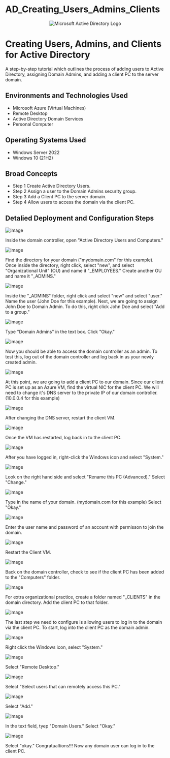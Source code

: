 # AD_Creating_Users_Admins_Clients 
<p align="center">
<img src="https://i.imgur.com/pU5A58S.png" alt="Microsoft Active Directory Logo"/>
</p>

<h1>Creating Users, Admins, and Clients for Active Directory</h1>
A step-by-step tutorial which outlines the process of adding users to Active Directory, assigning Domain Admins, and adding a client PC to the server domain. <br />

<h2>Environments and Technologies Used</h2>

- Microsoft Azure (Virtual Machines)
- Remote Desktop
- Active Directory Domain Services
- Personal Computer


<h2>Operating Systems Used </h2>

- Windows Server 2022
- Windows 10 (21H2)

<h2>Broad Concepts </h2>

- Step 1 Create Active Directory Users.
- Step 2 Assign a user to the Domain Admins security group.
- Step 3 Add a Client PC to the server domain.
- Step 4 Allow users to access the domain via the client PC.

<h2>Detalied Deployment and Configuration Steps</h2>

<p>
  
  ![image](https://github.com/Josh-arendt/AD_Creating_Users_Admins_Clients/assets/140751318/18fa74a0-4bae-48b8-9f64-8772faefd935)
 
</p>
<p>
Inside the domain controller, open "Active Directory Users and Computers."
<br />

<p>
  
  ![image](https://github.com/Josh-arendt/AD_Creating_Users_Admins_Clients/assets/140751318/8408dc97-f5b1-469b-b451-6e38ef29417a)
 
</p>
<p>
Find the directory for your domain ("mydomain.com" for this example). Once inside the directory, right click, select "new", and select "Organizational Unit" (OU) and name it "_EMPLOYEES." Create another OU and name it "_ADMINS." 
<br />

<p>
  
  ![image](https://github.com/Josh-arendt/AD_Creating_Users_Admins_Clients/assets/140751318/c972fb52-9960-40c5-af9a-1975c53913bc)

</p>
<p>
Inside the "_ADMINS" folder, right click and select "new" and select "user." Name the user (John Doe for this example). Next, we are going to assign John Doe to Domain Admin. 
To do this, right click John Doe and select "Add to a group."
<br />

<p>
  
  ![image](https://github.com/Josh-arendt/AD_Creating_Users_Admins_Clients/assets/140751318/dc1a79f9-9f5e-46db-89ad-e9a2b3802bb1)

</p>
<p>
Type "Domain Admins" in the text box. Click "Okay."
<br />

<p>
  
  ![image](https://github.com/Josh-arendt/AD_Creating_Users_Admins_Clients/assets/140751318/957054ce-710f-4e1e-9b08-31dd56acf16f)

</p>
<p>
Now you should be able to access the domain controller as an admin. To test this, log out of the domain controller and log back in as your newly created admin. 
<br />

<p>
  
  ![image](https://github.com/Josh-arendt/AD_Creating_Users_Admins_Clients/assets/140751318/75b38429-1e4a-47a0-9183-3f02f49277fd)

</p>
<p>
At this point, we are going to add a client PC to our domain. Since our client PC is set up as an Azure VM, find the virtual NIC for the client PC. 
We will need to change it's DNS server to the private IP of our domain controller. (10.0.0.4 for this example) 
<br />

<p>
  
  ![image](https://github.com/Josh-arendt/AD_Creating_Users_Admins_Clients/assets/140751318/2d2d4549-dc72-47c3-87fc-12733bd82010)

</p>
<p>
After changing the DNS server, restart the client VM.  
<br />

<p>
  
  ![image](https://github.com/Josh-arendt/AD_Creating_Users_Admins_Clients/assets/140751318/3a2b4bfd-d6f7-43fb-9c30-c6e613121f83)

</p>
<p>
Once the VM has restarted, log back in to the client PC.  
<br />

<p>
  
  ![image](https://github.com/Josh-arendt/AD_Creating_Users_Admins_Clients/assets/140751318/9b02f2ad-a480-4302-b647-71b06568ee24)

</p>
<p>
After you have logged in, right-click the Windows icon and select "System."  
<br />

<p>
  
  ![image](https://github.com/Josh-arendt/AD_Creating_Users_Admins_Clients/assets/140751318/2cde5cc0-3dd6-45f8-b212-ecff79608f60)

</p>
<p>
Look on the right hand side and select "Rename this PC (Advanced)." Select "Change." 
<br />

<p>
  
  ![image](https://github.com/Josh-arendt/AD_Creating_Users_Admins_Clients/assets/140751318/e7de167d-8dcb-4948-b39b-7f3e9088fb60)

</p>
<p>
Type in the name of your domain. (mydomain.com for this example) Select "Okay." 
<br />

<p>
  
  ![image](https://github.com/Josh-arendt/AD_Creating_Users_Admins_Clients/assets/140751318/f8995b38-258a-403e-967f-4d0f4d28229c)

</p>
<p>
Enter the user name and password of an account with permisson to join the domain.  
<br />

<p>
  
  ![image](https://github.com/Josh-arendt/AD_Creating_Users_Admins_Clients/assets/140751318/78cf43af-8139-43f5-999d-f5203972abcb)

</p>
<p>
Restart the Client VM.   
<br />

<p>
  
  ![image](https://github.com/Josh-arendt/AD_Creating_Users_Admins_Clients/assets/140751318/adab8af2-2fa5-486b-859d-55b2b52d866b)

</p>
<p>
Back on the domain controller, check to see if the client PC has been added to the "Computers" folder.    
<br />

<p>
  
  ![image](https://github.com/Josh-arendt/AD_Creating_Users_Admins_Clients/assets/140751318/658aba46-256f-4d3e-926c-9c0d24b9680f)

</p>
<p>
For extra organizational practice, create a folder named "_CLIENTS" in the domain directory. Add the client PC to that folder.     
<br />

<p>
  
 ![image](https://github.com/Josh-arendt/AD_Creating_Users_Admins_Clients/assets/140751318/b495b11a-2986-4429-a48e-31a5ac950d79)

</p>
<p>
The last step we need to configure is allowing users to log in to the domain via the client PC. To start, log into the client PC as the domain admin.       
<br />

<p>
  
 ![image](https://github.com/Josh-arendt/AD_Creating_Users_Admins_Clients/assets/140751318/dd5f5d41-2e12-4b83-8b79-ed18a540a340)

</p>
<p>
Right click the Windows icon, select "System."       
<br />

<p>
  
 ![image](https://github.com/Josh-arendt/AD_Creating_Users_Admins_Clients/assets/140751318/61d0b0f5-234d-4332-8980-bb0ef5162084)

</p>
<p>
Select "Remote Desktop."       
<br />

<p>
  
 ![image](https://github.com/Josh-arendt/AD_Creating_Users_Admins_Clients/assets/140751318/3dd082b1-37a3-4018-9961-e5cf032fbed3)

</p>
<p>
Select "Select users that can remotely access this PC."       
<br />

<p>
  
 ![image](https://github.com/Josh-arendt/AD_Creating_Users_Admins_Clients/assets/140751318/ee2a6513-2f24-4dbd-bb6c-7df05359a52a)

</p>
<p>
Select "Add."       
<br />

<p>
  
 ![image](https://github.com/Josh-arendt/AD_Creating_Users_Admins_Clients/assets/140751318/0e3687b3-de62-4324-9454-9c09be8ec89c)

</p>
<p>
In the text field, tyep "Domain Users." Select "Okay."       
<br />

<p>
  
 ![image](https://github.com/Josh-arendt/AD_Creating_Users_Admins_Clients/assets/140751318/d2f54895-7b76-46f7-b97d-61e30ad0d740)

</p>
<p>
Select "okay." Congratualtions!!! Now any domain user can log in to the client PC.      
<br />
